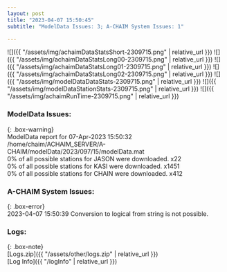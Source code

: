 ```yaml
---
layout: post
title: "2023-04-07 15:50:45"
subtitle: "ModelData Issues: 3; A-CHAIM System Issues: 1"

---
```


![]({{ "/assets/img/achaimDataStatsShort-2309715.png" | relative_url }})
![]({{ "/assets/img/achaimDataStatsLong00-2309715.png" | relative_url }})
![]({{ "/assets/img/achaimDataStatsLong01-2309715.png" | relative_url }})
![]({{ "/assets/img/achaimDataStatsLong02-2309715.png" | relative_url }})
![]({{ "/assets/img/modelDataDataStats-2309715.png" | relative_url }})
![]({{ "/assets/img/modelDataStationStats-2309715.png" | relative_url }})
![]({{ "/assets/img/achaimRunTime-2309715.png" | relative_url }})


### ModelData Issues:  
  
{: .box-warning}  
 ModelData report for 07-Apr-2023 15:50:32   
 /home/chaim/ACHAIM_SERVER/A-CHAIM/modelData/2023/097/15/modelData.mat   
 0% of all possible stations for JASON were downloaded. x22   
 0% of all possible stations for KASI were downloaded. x1451   
 0% of all possible stations for CHAIN were downloaded. x412   
  
### A-CHAIM System Issues:  
  
{: .box-error}  
2023-04-07 15:50:39 Conversion to logical from string is not possible.  

### Logs:  
  
{: .box-note}  
[Logs.zip]({{ "/assets/other/logs.zip" | relative_url }})  
[Log Info]({{ "/logInfo" | relative_url }})  
